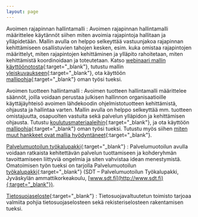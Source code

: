 ```yaml
---
layout: page
---
```


Avoimen rajapinnan hallintamalli
: Avoimen rajapinnan hallintamalli määrittelee käytännöt siihen miten avoimia rajapintoja hallitaan ja ylläpidetään. Mallin avulla on helppo selkeyttää vastuunjakoa rajapinnan kehittämiseen osallistuvien tahojen kesken, esim. kuka omistaa rajapintojen määrittelyt, miten rajapintojen kehittäminen ja ylläpito rahoitetaan, miten kehittämistä koordinoidaan ja toteutetaan. Katso [webinaari mallin käyttöönotosta](https://connect.funet.fi/p2zrbz8qm3m/){:target="_blank"}, tutustu mallin [yleiskuvaukseen](docs/Avoimen_rajapinnan-hallinnan-YLEISKUVAUS-v1.0.doc){:target="_blank"}, ota käyttöön [mallipohja](docs/xxx_rajapinnanhallintasuunnitelma-MALLIPOHJA-v1.0.doc){:target="_blank"} oman työsi tueksi.

Avoimen tuotteen hallintamalli
: Avoimen tuotteen hallintamalli määrittelee säännöt, joilla voidaan perustaa julkisen hallinnon organisaatioille käyttäjäyhteisö avoimen lähdekoodin ohjelmistotuotteen kehittämistä, ohjausta ja hallintaa varten. Mallin avulla on helppo selkeyttää mm. tuotteen omistajuutta, osapuolten vastuita sekä palvelun ylläpidon ja kehittämisen ohjausta. Tutustu [koulutusmateriaaleihin](avoimentuotteenhallintamalli.html){:target="_blank"}, ja ota käyttöön [mallipohja](docs/JulkICTLab_Tuotteenhallintasuunnitelma-dokumenttipohja_final.doc){:target="_blank"} oman työsi tueksi. Tutustu myös siihen [miten muut hankkeet ovat mallia hyödyntäneet](https://wiki.julkict.fi/julkict/projektit/avoimen-tuotteen-hallinta){:target="_blank"}.

[Palvelumuotoilun työkalupakki](http://www.sdt.fi){:target="_blank"}
: Palvelumuotoilun avulla voidaan ratkaista kehitettävän palvelun tuottamiseen ja kohderyhmän tavoittamiseen liittyviä ongelmia ja siten vahvistaa idean menestymistä. Omatoimisen työn tueksi on tarjolla Palvelumuotoilun [työkalupakki](docs/ServiceDesignToolkit1.pdf){:target="_blank"} (SDT – Palvelumuotoilun Työkalupakki, Jyväskylän ammattikorkeakoulu, [www.sdt.fi](http://www.sdt.fi){:target="_blank"}).

[Tietosuojaseloste](http://www.tietosuoja.fi/fi/index/materiaalia/lomakkeet/rekisteri-jatietosuojaselosteet.html){:target="_blank"}
: Tietosuojavaltuutetun toimisto tarjoaa valmiita pohjia tietosuojaselosteen sekä rekisteriselosteen rakentamisen tueksi.
